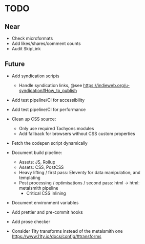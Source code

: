 # TODO

## Near
- Check microformats
- Add likes/shares/comment counts
- Audit SkipLink

## Future
- Add syndication scripts
    - Handle syndication links, @see https://indieweb.org/u-syndication#How_to_publish
- Add test pipeline/CI for accessibility
- Add test pipeline/CI for performance

- Clean up CSS source:
  - Only use required Tachyons modules
  - Add fallback for browsers without CSS custom properties

- Fetch the codepen script dynamically

- Document build pipeline:
  - Assets: JS, Rollup
  - Assets: CSS, PostCSS
  - Heavy lifting / first pass: Eleventy for data manipulation, and templating
  - Post processing / optimisations / second pass: html -> html: metalsmith pipeline
    - Critical CSS inlining

- Document environment variables
- Add prettier and pre-commit hooks
- Add prose checker
- Consider 11ty transforms instead of the metalsmith one https://www.11ty.io/docs/config/#transforms
